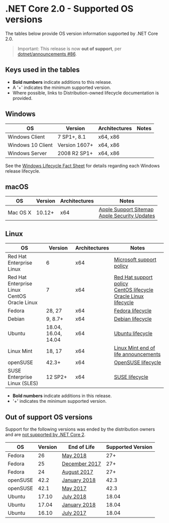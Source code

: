 # .NET Core 2.0 - Supported OS versions

The tables below provide OS version information supported by .NET Core 2.0.

> Important: This release is now **out of support**, per [dotnet/announcements #86](https://github.com/dotnet/announcements/issues/86).

## Keys used in the tables

* **Bold numbers** indicate additions to this release.
* A '+' indicates the minimum supported version.
* Where possible, links to Distribution-owned lifecycle documentation is provided.

## Windows

OS                            | Version                       | Architectures  | Notes
------------------------------|-------------------------------|----------------|-----
Windows Client                | 7 SP1+, 8.1                  | x64, x86       |
Windows 10 Client             | Version 1607+                 | x64, x86       |
Windows Server                | 2008 R2 SP1+                  | x64, x86       |

See the [Windows Lifecycle Fact Sheet](https://support.microsoft.com/help/13853/windows-lifecycle-fact-sheet) for details regarding each Windows release lifecycle.

## macOS

OS                            | Version                       | Architectures  | Notes
------------------------------|-------------------------------|----------------|-----
Mac OS X                      | 10.12+                        | x64            | [Apple Support Sitemap](https://support.apple.com/sitemap) <br> [Apple Security Updates](https://support.apple.com/en-us/HT201222)

## Linux

OS                            | Version                       | Architectures  | Notes
------------------------------|-------------------------------|----------------|-----
Red Hat Enterprise Linux      | 6                             | x64            | [Microsoft support policy](https://dotnet.microsoft.com/platform/support/policy/)
Red Hat Enterprise Linux <br> CentOS <br> Oracle Linux     | 7                             | x64            | [Red Hat support policy](https://access.redhat.com/support/policy/updates/errata/) <br> [CentOS lifecycle](https://wiki.centos.org/FAQ/General#head-fe8a0be91ee3e7dea812e8694491e1dde5b75e6d) <br> [Oracle Linux lifecycle](https://www.oracle.com/a/ocom/docs/elsp-lifetime-069338.pdf)
Fedora                        | 28, 27                | x64            | [Fedora lifecycle](https://fedoraproject.org/wiki/End_of_life)
Debian                        | 9, 8.7+                   | x64            | [Debian lifecycle](https://wiki.debian.org/DebianReleases)
Ubuntu                        | 18.04, 16.04, 14.04       | x64            | [Ubuntu lifecycle](https://wiki.ubuntu.com/Releases)
Linux Mint                    | 18, 17                    | x64            | [Linux Mint end of life announcements](https://forums.linuxmint.com/search.php?keywords=%22end+of+life%22&terms=all&author=&sc=1&sf=titleonly&sr=posts&sk=t&sd=d&st=0&ch=300&t=0&submit=Search)
openSUSE                      | 42.3+                         | x64            | [OpenSUSE lifecycle](https://en.opensuse.org/Lifetime)
SUSE Enterprise Linux (SLES)  | 12 SP2+                   | x64            | [SUSE lifecycle](https://www.suse.com/lifecycle/)

* **Bold numbers** indicate additions in this release.
* '+' indicates the minimum supported version.

## Out of support OS versions

Support for the following versions was ended by the distribution owners and are [not supported by .NET Core 2](https://github.com/dotnet/core/blob/main/os-lifecycle-policy.md).

OS         | Version  | End of Life | Supported Version
-----------|----------|-------------|------------------
Fedora     | 26       | [May 2018](https://fedoramagazine.org/fedora-26-end-life/) | 27+
Fedora     | 25       | [December 2017](https://fedoramagazine.org/fedora-25-end-life/) | 27+
Fedora     | 24       | [August 2017](https://fedoramagazine.org/fedora-24-eol/) | 27+
openSUSE   | 42.2     | [January 2018](https://lists.opensuse.org/opensuse-security-announce/2017-11/msg00066.html)  | 42.3
openSUSE   | 42.1     | [May 2017](https://lists.opensuse.org/opensuse-security-announce/2017-05/msg00053.html)  | 42.3
Ubuntu     | 17.10    | [July 2018](https://lists.ubuntu.com/archives/ubuntu-announce/2018-July/000232.html) | 18.04
Ubuntu     | 17.04    | [January 2018](https://lists.ubuntu.com/archives/ubuntu-announce/2018-January.txt) | 18.04
Ubuntu     | 16.10    | [July 2017](https://lists.ubuntu.com/archives/ubuntu-announce/2017-July/000223.html) | 18.04
